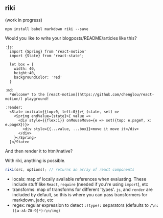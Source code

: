 riki
---

(work in progress)

`npm install babel markdown riki --save`

Would you like to write your blogposts/README/articles like this?

```
:js:
  import {Spring} from 'react-motion'
  import {State} from 'react-state';

  let box = {
    width: 40,
    height:40,
    backgroundColor: 'red'
  }

:md:
  *Welcome* to the [react-motion](https://github.com/chenglou/react-motion/) playground!

:render:
  <State initial={{top:0, left:0}}>{ (state, set) =>
    <Spring endValue={state}>{ value =>
      <div style={{flex:1}} onMouseMove={e => set({top: e.pageY, x: e.pageX})}>
        <div style={{...value, ...box}}>move it move it</div>
      </div>
    }</Spring>
  }</State>
  ```

  And then render it to html/native?

  With riki, anything is possible.

```js
riki(src, options); // returns an array of react components
```

- locals: map of locally available references when evaluating. These include stuff like `React`, `require` (needed if you're using `import`), etc
- transforms: map of transforms for different 'types'. `js`, and `render` are included by default, so this is where you can pass transformers for markdown, jade, etc
- regex: regular expression to detect `:(type):` separators (defaults to `/\n:([a-zA-Z0-9]*):\n/img`)

